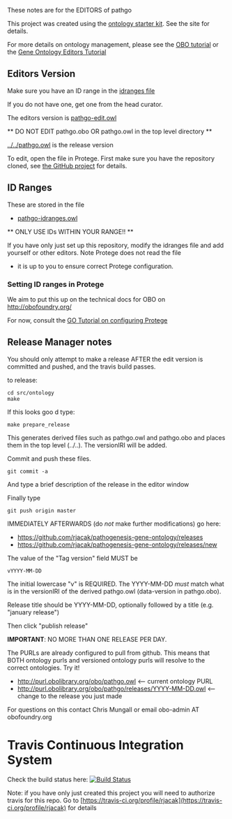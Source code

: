 These notes are for the EDITORS of pathgo

This project was created using the [ontology starter kit](https://github.com/cmungall/ontology-starter-kit). See the site for details.

For more details on ontology management, please see the [OBO tutorial](https://github.com/jamesaoverton/obo-tutorial) or the [Gene Ontology Editors Tutorial](go-protege-tutorial.readthedocs.io)

## Editors Version

Make sure you have an ID range in the [idranges file](pathgo-idranges.owl)

If you do not have one, get one from the head curator.

The editors version is [pathgo-edit.owl](pathgo-edit.owl)

** DO NOT EDIT pathgo.obo OR pathgo.owl in the top level directory **

[../../pathgo.owl](../../pathgo.owl) is the release version

To edit, open the file in Protege. First make sure you have the repository cloned, see [the GitHub project](https://github.com/rjacak/pathogenesis-gene-ontology) for details.

## ID Ranges

These are stored in the file

 * [pathgo-idranges.owl](pathgo-idranges.owl)

** ONLY USE IDs WITHIN YOUR RANGE!! **

If you have only just set up this repository, modify the idranges file
and add yourself or other editors. Note Protege does not read the file
- it is up to you to ensure correct Protege configuration.


### Setting ID ranges in Protege

We aim to put this up on the technical docs for OBO on http://obofoundry.org/

For now, consult the [GO Tutorial on configuring Protege](http://go-protege-tutorial.readthedocs.io/en/latest/Entities.html#new-entities)


## Release Manager notes

You should only attempt to make a release AFTER the edit version is
committed and pushed, and the travis build passes.

to release:

    cd src/ontology
    make

If this looks goo
d type:

    make prepare_release

This generates derived files such as pathgo.owl and pathgo.obo and places
them in the top level (../..). The versionIRI will be added.

Commit and push these files.

    git commit -a

And type a brief description of the release in the editor window

Finally type

    git push origin master

IMMEDIATELY AFTERWARDS (do *not* make further modifications) go here:

 * https://github.com/rjacak/pathogenesis-gene-ontology/releases
 * https://github.com/rjacak/pathogenesis-gene-ontology/releases/new

The value of the "Tag version" field MUST be

    vYYYY-MM-DD

The initial lowercase "v" is REQUIRED. The YYYY-MM-DD *must* match
what is in the versionIRI of the derived pathgo.owl (data-version in
pathgo.obo).

Release title should be YYYY-MM-DD, optionally followed by a title (e.g. "january release")

Then click "publish release"

__IMPORTANT__: NO MORE THAN ONE RELEASE PER DAY.

The PURLs are already configured to pull from github. This means that
BOTH ontology purls and versioned ontology purls will resolve to the
correct ontologies. Try it!

 * http://purl.obolibrary.org/obo/pathgo.owl <-- current ontology PURL
 * http://purl.obolibrary.org/obo/pathgo/releases/YYYY-MM-DD.owl <-- change to the release you just made

For questions on this contact Chris Mungall or email obo-admin AT obofoundry.org

# Travis Continuous Integration System

Check the build status here: [![Build Status](https://travis-ci.org/rjacak/pathogenesis-gene-ontology.svg?branch=master)](https://travis-ci.org/rjacak/pathogenesis-gene-ontology)

Note: if you have only just created this project you will need to authorize travis for this repo. Go to [https://travis-ci.org/profile/rjacak](https://travis-ci.org/profile/rjacak) for details


